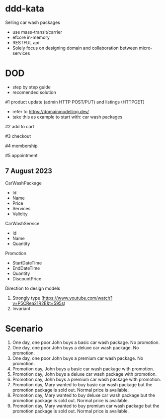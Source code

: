 # ddd-kata

Selling car wash packages
- use mass-transit/carrier
- efcore in-memory
- RESTFUL api
- Solely focus on designing domain and collaboration between micro-services

# DOD
- step by step guide
- recomended solution

#1 product update (admin HTTP POST/PUT) and listings (HTTPGET)
- refer to https://domainmodelling.dev/
- take this as example to start with: car wash packages

#2 add to cart

#3 checkout

#4 membership

#5 appointment

## 7 August 2023

CarWashPackage
- Id
- Name
- Price
- Services
- Validity

CarWashService
- Id
- Name
- Quantity

Promotion
- StartDateTime
- EndDateTime
- Quantity
- DiscountPrice

Direction to design models
1. Strongly type (https://www.youtube.com/watch?v=P5CRea21R2E&t=595s)
2. Invariant

# Scenario
1. One day, one poor John buys a basic car wash package. No promotion.
1. One day, one poor John buys a deluxe car wash package. No promotion.
1. One day, one poor John buys a premium car wash package. No promotion.
2. Promotion day, John buys a basic car wash package with promotion.
2. Promotion day, John buys a deluxe car wash package with promotion.
2. Promotion day, John buys a premium car wash package with promotion.
3. Promotion day, Mary wanted to buy basic car wash package but the promotion package is sold out. Normal price is available.
3. Promotion day, Mary wanted to buy deluxe car wash package but the promotion package is sold out. Normal price is available.
3. Promotion day, Mary wanted to buy premium car wash package but the promotion package is sold out. Normal price is available.
